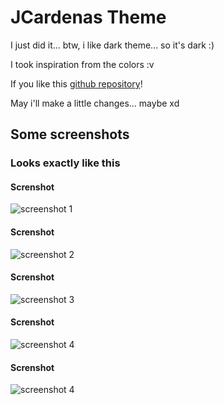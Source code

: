 
# JCardenas Theme

I just did it... btw, i like dark theme... so it's dark :)

I took inspiration from the colors :v

If you like this [github repository](https://github.com/Car-png/jcardenas-theme)!

May i'll make a little changes... maybe xd
## Some screenshots

### Looks exactly like this

#### Screnshot
![screenshot 1](https://i.ibb.co/PmxpNHz/screenshot-36.png)
#### Screnshot
![screenshot 2](https://i.ibb.co/XJ7xFqh/screenshot-37.png)
#### Screnshot
![screenshot 3](https://i.ibb.co/yN6YL6H/screenshot-38.png)
#### Screnshot
![screenshot 4](https://i.ibb.co/nbLB9tQ/screenshot-39.png)
#### Screnshot
![screenshot 4](https://i.ibb.co/FzKry4y/screenshot-40.png)